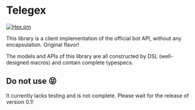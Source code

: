 # Telegex

[![Hex.pm](https://img.shields.io/hexpm/v/telegex.svg)](http://hex.pm/packages/telegex)

This library is a client implementation of the official bot API, without any encapsulation. Original flavor!

The models and APIs of this library are all constructed by DSL (well-designed macros) and contain complete typespecs.

## Do not use 😝

It currently lacks testing and is not complete. Please wait for the release of version 0.1!
